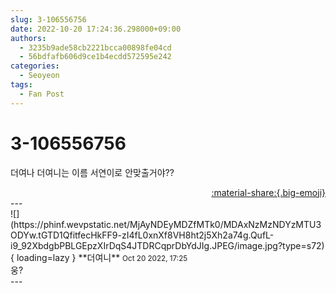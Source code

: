 ```yaml
---
slug: 3-106556756
date: 2022-10-20 17:24:36.298000+09:00
authors:
  - 3235b9ade58cb2221bcca00898fe04cd
  - 56bdfafb606d9ce1b4ecdd572595e242
categories:
  - Seoyeon
tags:
  - Fan Post
---
```


# 3-106556756

<div class="post-container" markdown="1">
<div class="content-container md-sidebar__scrollwrap" markdown="1">

더여나 더여니는 이름 서연이로 안맞출거야??

</div>
</div>

<div style="text-align: right;" markdown="1">
<a href="https://weverse.io/fromis9/fanpost/3-106556756" style="text-align: right;">:material-share:{.big-emoji}</a>
</div>
---

<div class="comments-container md-sidebar__scrollwrap" markdown="1">
<div class="comment" markdown="1">
<div class='id-container' markdown="1">
![](https://phinf.wevpstatic.net/MjAyNDEyMDZfMTk0/MDAxNzMzNDYzMTU3ODYw.tGTD1QfitfecHkFF9-zI4fL0xnXf8VH8ht2j5Xh2a74g.QufL-i9_92XbdgbPBLGEpzXIrDqS4JTDRCqprDbYdJIg.JPEG/image.jpg?type=s72){ loading=lazy }
**<span class="artist">더여니</span>** <small>Oct 20 2022, 17:25</small><br>
</div>
<div class='comment-body' markdown="1">
웅?
</div>
</div>
</div>
---

